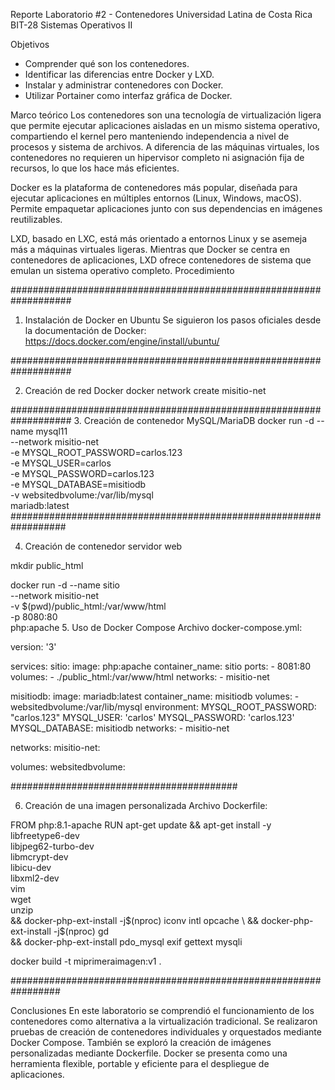 Reporte Laboratorio #2 - Contenedores
Universidad Latina de Costa Rica
BIT-28 Sistemas Operativos II

Objetivos
- Comprender qué son los contenedores.
- Identificar las diferencias entre Docker y LXD.
- Instalar y administrar contenedores con Docker.
- Utilizar Portainer como interfaz gráfica de Docker.

Marco teórico
Los contenedores son una tecnología de virtualización ligera que permite ejecutar aplicaciones aisladas en un mismo sistema operativo, compartiendo el kernel pero manteniendo independencia a nivel de procesos y sistema de archivos. A diferencia de las máquinas virtuales, los contenedores no requieren un hipervisor completo ni asignación fija de recursos, lo que los hace más eficientes.

Docker es la plataforma de contenedores más popular, diseñada para ejecutar aplicaciones en múltiples entornos (Linux, Windows, macOS). Permite empaquetar aplicaciones junto con sus dependencias en imágenes reutilizables.

LXD, basado en LXC, está más orientado a entornos Linux y se asemeja más a máquinas virtuales ligeras. Mientras que Docker se centra en contenedores de aplicaciones, LXD ofrece contenedores de sistema que emulan un sistema operativo completo.
Procedimiento


###################################################################

1. Instalación de Docker en Ubuntu
Se siguieron los pasos oficiales desde la documentación de Docker:
https://docs.docker.com/engine/install/ubuntu/

###################################################################

2. Creación de red Docker
docker network create misitio-net

###################################################################
3. Creación de contenedor MySQL/MariaDB
docker run -d --name mysql11 \
--network misitio-net \
-e MYSQL_ROOT_PASSWORD=carlos.123 \
-e MYSQL_USER=carlos \
-e MYSQL_PASSWORD=carlos.123 \
-e MYSQL_DATABASE=misitiodb \
-v websitedbvolume:/var/lib/mysql \
mariadb:latest
##################################################################


4. Creación de contenedor servidor web

mkdir public_html

docker run -d --name sitio \
--network misitio-net \
-v $(pwd)/public_html:/var/www/html \
-p 8080:80 \
php:apache
5. Uso de Docker Compose
Archivo docker-compose.yml:

version: '3'

services:
  sitio:
    image: php:apache
    container_name: sitio
    ports:
      - 8081:80
    volumes:
      - ./public_html:/var/www/html
    networks:
      - misitio-net

  misitiodb:
    image: mariadb:latest
    container_name: misitiodb
    volumes:
      - websitedbvolume:/var/lib/mysql
    environment:
      MYSQL_ROOT_PASSWORD: "carlos.123"
      MYSQL_USER: 'carlos'
      MYSQL_PASSWORD: 'carlos.123'
      MYSQL_DATABASE: misitiodb
    networks:
      - misitio-net

networks:
  misitio-net:

volumes:
  websitedbvolume:

#########################################


6. Creación de una imagen personalizada
Archivo Dockerfile:

FROM php:8.1-apache
RUN apt-get update && apt-get install -y \
        libfreetype6-dev \
        libjpeg62-turbo-dev \
        libmcrypt-dev \
        libicu-dev \
        libxml2-dev \
        vim \
        wget \
        unzip \
    && docker-php-ext-install -j$(nproc) iconv intl opcache \
    && docker-php-ext-install -j$(nproc) gd \
    && docker-php-ext-install pdo_mysql exif gettext mysqli

docker build -t miprimeraimagen:v1 .



#################################################################


Conclusiones
En este laboratorio se comprendió el funcionamiento de los contenedores como alternativa a la virtualización tradicional. Se realizaron pruebas de creación de contenedores individuales y orquestados mediante Docker Compose. También se exploró la creación de imágenes personalizadas mediante Dockerfile. Docker se presenta como una herramienta flexible, portable y eficiente para el despliegue de aplicaciones.